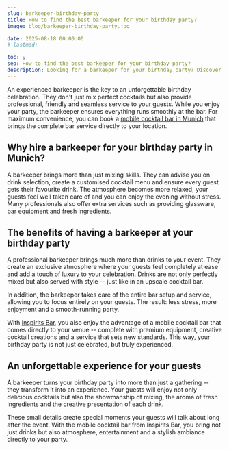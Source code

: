 ```yaml
---
slug: barkeeper-birthday-party
title: How to find the best barkeeper for your birthday party?
image: blog/barkeeper-birthday-party.jpg

date: 2025-08-18 00:00:00
# lastmod: 

toc: y
seo: How to find the best barkeeper for your birthday party?
description: Looking for a barkeeper for your birthday party? Discover booking tips and the mobile cocktail bar in Munich with Inspirits Bar.
---
```

An experienced barkeeper is the key to an unforgettable birthday celebration. They don't just mix perfect cocktails but also provide professional, friendly and seamless service to your guests. While you enjoy your party, the barkeeper ensures everything runs smoothly at the bar. For maximum convenience, you can book a [mobile cocktail bar in Munich](/en/service/mobile-bar-munich/) that brings the complete bar service directly to your location.

## Why hire a barkeeper for your birthday party in Munich?

A barkeeper brings more than just mixing skills. They can advise you on drink selection, create a customised cocktail menu and ensure every guest gets their favourite drink. The atmosphere becomes more relaxed, your guests feel well taken care of and you can enjoy the evening without stress. Many professionals also offer extra services such as providing glassware, bar equipment and fresh ingredients.

## The benefits of having a barkeeper at your birthday party

A professional barkeeper brings much more than drinks to your event. They create an exclusive atmosphere where your guests feel completely at ease and add a touch of luxury to your celebration. Drinks are not only perfectly mixed but also served with style -- just like in an upscale cocktail bar.

In addition, the barkeeper takes care of the entire bar setup and service, allowing you to focus entirely on your guests. The result: less stress, more enjoyment and a smooth-running party.

With [Inspirits Bar](/en/), you also enjoy the advantage of a mobile cocktail bar that comes directly to your venue -- complete with premium equipment, creative cocktail creations and a service that sets new standards. This way, your birthday party is not just celebrated, but truly experienced.

## An unforgettable experience for your guests

A barkeeper turns your birthday party into more than just a gathering -- they transform it into an experience. Your guests will enjoy not only delicious cocktails but also the showmanship of mixing, the aroma of fresh ingredients and the creative presentation of each drink.

These small details create special moments your guests will talk about long after the event. With the mobile cocktail bar from Inspirits Bar, you bring not just drinks but also atmosphere, entertainment and a stylish ambiance directly to your party.
